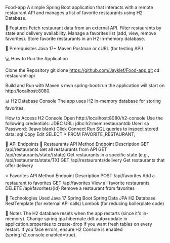 Food-app
A simple Spring Boot application that interacts with a remote restaurant API and manages a list of favorite restaurants using H2 Database.

🚀 Features 
Fetch restaurant data from an external API. 
Filter restaurants by state and delivery availability. 
Manage a favorites list (add, view, remove favorites). 
Store favorite restaurants in an H2 in-memory database.

📌 Prerequisites 
Java 17+
Maven
Postman or cURL (for testing API)


💻 How to Run the Application

Clone the Repository 
git clone https://github.com/Jayklef/Food-app.git
cd restaurant-api

Build and Run with Maven s
mvn spring-boot:run 
the application will start on http://localhost:8080.

📊 H2 Database Console 
The app uses H2 in-memory database for storing favorites.

How to Access H2 Console 
Open http://localhost:8080/h2-console Use the following credentials: 
JDBC URL: jdbc:h2:mem:restaurantdb 
User: sa 
Password: (leave blank) 
Click Connect 
Run SQL queries to inspect stored data: sql Copy Edit SELECT * FROM FAVORITE_RESTAURANT;

📢 API Endpoints 
📝 Restaurants API Method Endpoint Description 
GET /api/restaurants 
Get all restaurants from API GET /api/restaurants/state/{state} 
Get restaurants in a specific state (e.g., /api/restaurants/state/TX) 
GET /api/restaurants/delivery Get restaurants that offer delivery

⭐ Favorites API Method Endpoint Description 
POST /api/favorites Add a restaurant to favorites 
GET /api/favorites View all favorite restaurants 
DELETE /api/favorites/{id} Remove a restaurant from favorites

🎯 Technologies Used 
Java 17 
Spring Boot Spring Data JPA
H2 Database 
RestTemplate (for external API calls) 
Lombok (for reducing boilerplate code)

📌 Notes The H2 database resets when the app restarts (since it's in-memory). Change spring.jpa.hibernate.ddl-auto=update in application.properties to create-drop if you want fresh tables on every restart. If you face errors, ensure H2 Console is enabled (spring.h2.console.enabled=true).
